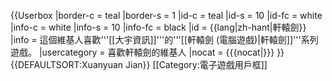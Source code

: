 {{Userbox
  |border-c = teal
  |border-s = 1
  |id-c     = teal
  |id-s     = 10
  |id-fc    = white
  |info-c   = white
  |info-s   = 10
  |info-fc  = black
  |id       = {{lang|zh-hant|軒轅劍}}
  |info     = 這個維基人喜歡'''[[大宇資訊]]'''的'''[[軒轅劍 (電腦遊戲)|軒轅劍]]'''系列遊戲。
  |usercategory = 喜歡軒轅劍的維基人
  |nocat    = {{{nocat|}}}
}}<noinclude>
{{DEFAULTSORT:Xuanyuan Jian}}
[[Category:電子遊戲用戶框]]
</noinclude>